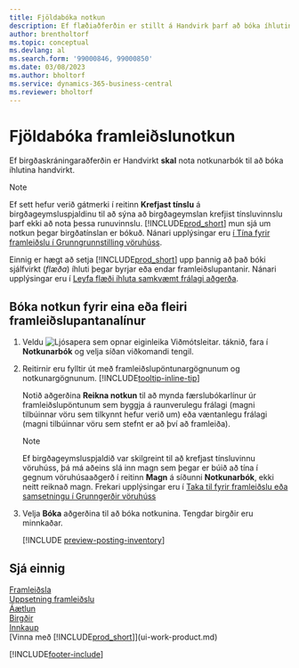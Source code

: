 ```yaml
---
title: Fjöldabóka notkun
description: Ef flæðiaðferðin er stillt á Handvirk þarf að bóka íhlutina handvirkt með notkunarbók.
author: brentholtorf
ms.topic: conceptual
ms.devlang: al
ms.search.form: '99000846, 99000850'
ms.date: 03/08/2023
ms.author: bholtorf
ms.service: dynamics-365-business-central
ms.reviewer: bholtorf
---
```

# Fjöldabóka framleiðslunotkun

Ef birgðaskráningaraðferðin er Handvirkt **skal** nota notkunarbók til að bóka íhlutina handvirkt.  

> [!NOTE]
> Ef sett hefur verið gátmerki í reitinn **Krefjast tínslu** á birgðageymsluspjaldinu til að sýna að birgðageymslan krefjist tínsluvinnslu þarf ekki að nota þessa runuvinnslu. [!INCLUDE[prod_short](includes/prod_short.md)] mun sjá um notkun þegar birgðatínslan er bókuð. Nánari upplýsingar eru [í Tína fyrir framleiðslu í Grunngrunnstilling vöruhúss](warehouse-how-to-pick-for-production.md).  

Einnig er hægt að setja [!INCLUDE[prod_short](includes/prod_short.md)] upp þannig að það bóki sjálfvirkt (*flæða*) íhluti þegar byrjar eða endar framleiðslupantanir. Nánari upplýsingar eru í [Leyfa flæði íhluta samkvæmt frálagi aðgerða](production-how-to-flush-components-according-to-operation-output.md).

## Bóka notkun fyrir eina eða fleiri framleiðslupantanalínur

1. Veldu ![Ljósapera sem opnar eiginleika Viðmótsleitar.](media/ui-search/search_small.png "Segðu mér hvað þú vilt gera") táknið, fara í **Notkunarbók** og velja síðan viðkomandi tengil.  
2. Reitirnir eru fylltir út með framleiðslupöntunargögnunum og notkunargögnunum. [!INCLUDE[tooltip-inline-tip](includes/tooltip-inline-tip_md.md)]  

    Notið aðgerðina **Reikna notkun** til að mynda færslubókarlínur úr framleiðslupöntunum sem byggja á raunverulegu frálagi (magni tilbúinnar vöru sem tilkynnt hefur verið um) eða væntanlegu frálagi (magni tilbúinnar vöru sem stefnt er að því að framleiða).

    > [!NOTE]
    > Ef birgðageymsluspjaldið var skilgreint til að krefjast tínsluvinnu vöruhúss, þá má aðeins slá inn magn sem þegar er búið að tína í gegnum vöruhúsaaðgerð í reitinn **Magn** á síðunni **Notkunarbók**, ekki neitt reiknað magn. Frekari upplýsingar eru í [Taka til fyrir framleiðslu eða samsetningu í Grunngerðir vöruhúss](warehouse-how-to-pick-for-internal-operations-in-advanced-warehousing.md)

3. Velja **Bóka** aðgerðina til að bóka notkunina. Tengdar birgðir eru minnkaðar.

    [!INCLUDE [preview-posting-inventory](includes/preview-posting-inventory.md)]

## Sjá einnig

[Framleiðsla](production-manage-manufacturing.md)  
[Uppsetning framleiðslu](production-configure-production-processes.md)  
[Áætlun](production-planning.md)  
[Birgðir](inventory-manage-inventory.md)  
[Innkaup](purchasing-manage-purchasing.md)  
[Vinna með [!INCLUDE[prod_short](includes/prod_short.md)]](ui-work-product.md)  

[!INCLUDE[footer-include](includes/footer-banner.md)]
